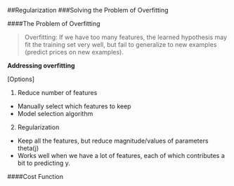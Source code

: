 ##Regularization
###Solving the Problem of Overfitting

####The Problem of Overfitting
>Overfitting: If we have too many features, the learned hypothesis may fit the training set very well, but fail to generalize to new examples (predict prices on new examples).

__Addressing overfitting__

[Options]

1. Reduce number of features
  - Manually select which features to keep
  - Model selection algorithm
2. Regularization
  - Keep all the features, but reduce magnitude/values of parameters theta(j)
  - Works well when we have a lot of features, each of which contributes a bit to predicting y.

####Cost Function
